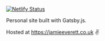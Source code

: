 [![Netlify Status](https://api.netlify.com/api/v1/badges/956fb36f-20ea-4546-a857-1ba9234d0703/deploy-status)](https://app.netlify.com/sites/quirky-chandrasekhar-d7c462/deploys)

Personal site built with Gatsby.js.

Hosted at https://jamieeverett.co.uk ✌️
